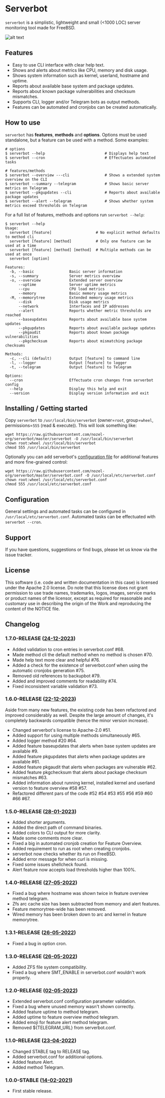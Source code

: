 # Serverbot
`serverbot` is a simplistic, lightweight and small (<1000 LOC) server monitoring tool made for FreeBSD.

![alt text](https://raw.githubusercontent.com/nozel-org/serverbot/master/resources/banner.jpg)

## Features
* Easy to use CLI interface with clear help text.
* Shows and alerts about metrics like CPU, memory and disk usage.
* Shows system information such as kernel, userland, hostname and uptime.
* Reports about available base system and package updates.
* Reports about known package vulnerabilities and checksum mismatches.
* Supports CLI, logger and/or Telegram bots as output methods.
* Features can be automated and cronjobs can be created automatically.

## How to use
`serverbot` has **features**, **methods** and **options**. Options must be used standalone, but a feature can be used with a method. Some examples:

```
# options
$ serverbot --help                           # Displays help text
$ serverbot --cron                           # Effectuates automated tasks

# features/methods
$ serverbot --overview ---cli                # Shows a extended system overview on the CLI
$ serverbot --summary --telegram             # Shows basic server metrics on Telegram
$ serverbot --pkgupdates --cli               # Reports about available package updates
$ serverbot --alert --telegram               # Shows whether system metrics exceed thresholds on Telegram
```

For a full list of features, methods and options run `serverbot --help`:
```
$ serverbot --help
Usage:
  serverbot [feature]                    # No explicit method defaults to method cli
  serverbot [feature] [method]           # Only one feature can be used at a time
  serverbot [feature] [method] [method]  # Multiple methods can be used at once
  serverbot [option]

Features:
  -b, --basic                Basic server information
  -s, --summary              Server metrics overview
  -o, --overview             Extended server overview
      --uptime               Server uptime metrics
      --cpu                  CPU load metrics
      --memory               Basic memory usage metrics
  -M, --memorytree           Extended memory usage metrics
      --disk                 Disk usage metrics
      --network              Interfaces and IP addresses
      --alert                Reports whether metric thresholds are reached
      --baseupdates          Reports about available base system updates
      --pkgupdates           Reports about available package updates
      --pkgaudit             Reports about known package vulnerabilities
      --pkgchecksum          Reports about mismatching package checksums

Methods:
  -c, --cli (default)        Output [feature] to command line
  -l, --logger               Output [feature] to logger
  -t, --telegram             Output [feature] to Telegram

Options:
  --cron                     Effectuate cron changes from serverbot config
  --help                     Display this help and exit
  --version                  Display version information and exit
```

## Installing / Getting started
Copy `serverbot` to `/usr/local/bin/serverbot` (owner=`root`, group=`wheel`, permissions=`555` (read & execute)). This will look something like:
```
wget https://raw.githubusercontent.com/nozel-org/serverbot/master/serverbot -O /usr/local/bin/serverbot
chown root:wheel /usr/local/bin/serverbot
chmod 555 /usr/local/bin/serverbot
```
Optionally you can add serverbot's [configuration file](https://codeberg.org/nozel/serverbot/src/branch/master/serverbot.conf) for additional features and more fine-grained control:
```
wget https://raw.githubusercontent.com/nozel-org/serverbot/master/serverbot.conf -O /usr/local/etc/serverbot.conf
chown root:wheel /usr/local/etc/serverbot.conf
chmod 555 /usr/local/etc/serverbot.conf
```

## Configuration
General settings and automated tasks can be configured in `/usr/local/etc/serverbot.conf`. Automated tasks can be effectuated with `serverbot --cron`.

## Support
If you have questions, suggestions or find bugs, please let us know via the issue tracker.

## License
This software (i.e. code and written documentation in this case) is licensed under the Apache 2.0 license. Do note that this license does not grant permission to use trade names, trademarks, logos, images, service marks or product names of the licensor, except as required for reasonable and customary use in describing the origin of the Work and reproducing the content of the NOTICE file.

## Changelog
### 1.7.0-RELEASE ([24-12-2023](https://codeberg.org/nozel/serverbot/commit/20fb9e8383916531d0fd5fc1202d014693749844))
- Added validation to cron entries in serverbot.conf #68.
- Made method cli the default method when no method is chosen #70.
- Made help text more clear and helpful #76.
- Added a check for the existence of serverbot.conf when using the automatic cronjobs generation #75.
- Removed old references to backupbot #79.
- Added and improved comments for readability #74.
- Fixed inconsistent variable validation #73.

### 1.6.0-RELEASE ([22-12-2023](https://codeberg.org/nozel/serverbot/commit/81841b4b5b2f51d911e733975da4ec1f4cd64243))
Aside from many new features, the existing code has been refactored and improved considerably as well. Despite the large amount of changes, it's completely backwards compatible (hence the minor version increase).

- Changed serverbot's license to Apache-2.0 #51.
- Added support for using multiple methods simultaneously #65.
- Added logger method #20 #64.
- Added feature baseupdates that alerts when base system updates are available #9.
- Added feature pkgupdates that alerts when package updates are available #61.
- Added feature pkgaudit that alerts when packages are vulnerable #62.
- Added feature pkgchecksum that alerts about package checksum mismatches #63.
- Added information about running kernel, installed kernel and userland version to feature overview #58 #57.
- Refactored different pars of the code #52 #54 #53 #55 #56 #59 #60 #66 #67.

### 1.5.0-RELEASE ([28-01-2023](https://github.com/nozel-org/serverbot/commit/9297b2545c296697b32938eb851bd90d3e5e12ce))
- Added shorter arguments.
- Added the direct path of command binaries.
- Added colors to CLI output for more clarity.
- Made some comments more clear.
- Fixed a big in automated cronjob creation for Feature Overview.
- Added requirement to run as root when creating cronjobs.
- serverbot now checks whether its run on FreeBSD.
- Added error message for when curl is missing.
- Fixed some issues shellcheck found.
- Alert feature now accepts load thresholds higher than 100%.

### 1.4.0-RELEASE ([27-05-2022](https://github.com/nozel-org/serverbot/commit/e007966a2949659d0f223da4ecfb2de7ad2191cd))
- Fixed a bug where hostname was shown twice in feature overview method telegram.
- Zfs arc cache size has been subtracted from memory and alert features.
- Feature memorytree-wide has been removed.
- Wired memory has been broken down to arc and kernel in feature memorytree.

### 1.3.1-RELEASE ([26-05-2022](https://github.com/nozel-org/serverbot/commit/6cf4d6ec3051b7912c82adc025366ff3f56207ba))
- Fixed a bug in option cron.

### 1.3.0-RELEASE ([26-05-2022](https://github.com/nozel-org/serverbot/commit/64fbec6c31a98963ce64e04c63b6678c6f002739))
- Added ZFS file system compatibility.
- Fixed a bug where SMT_ENABLE in serverbot.conf wouldn't work properly.

### 1.2.0-RELEASE ([02-05-2022](https://github.com/nozel-org/serverbot/commit/e839a0a4582919ea0a8547618a4097426083b911))
- Extended serverbot.conf configuration parameter validation.
- Fixed a bug where unused memory wasn't shown correctly.
- Added feature uptime to method telegram.
- Added uptime to feature overview method telegram.
- Added emoji for feature alert method telegram.
- Removed ${TELEGRAM_URL} from serverbot.conf.

### 1.1.0-RELEASE ([23-04-2022](https://github.com/nozel-org/serverbot/commit/881c318e0aeac671a045b2701ac40d86dd807d49))
- Changed STABLE tag to RELEASE tag.
- Added serverbot.conf for additional options.
- Added feature Alert.
- Added method Telegram.

### 1.0.0-STABLE ([14-02-2021](https://github.com/nozel-org/serverbot/commit/066fc9525af8daa444ba45648c61a5a450609002))
- First stable release.
